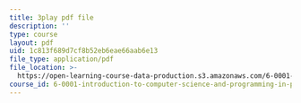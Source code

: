 ```yaml
---
title: 3play pdf file
description: ''
type: course
layout: pdf
uid: 1c813f689d7cf8b52eb6eae66aab6e13
file_type: application/pdf
file_location: >-
  https://open-learning-course-data-production.s3.amazonaws.com/6-0001-introduction-to-computer-science-and-programming-in-python-fall-2016/1c813f689d7cf8b52eb6eae66aab6e13_ax4eNMI9Dw.pdf
course_id: 6-0001-introduction-to-computer-science-and-programming-in-python-fall-2016
---
```

